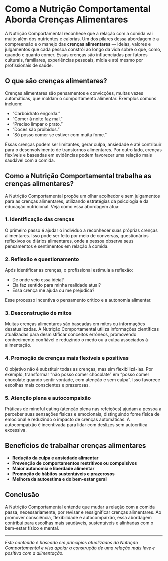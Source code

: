 
# Como a Nutrição Comportamental Aborda Crenças Alimentares

A Nutrição Comportamental reconhece que a relação com a comida vai muito além dos nutrientes e calorias. Um dos pilares dessa abordagem é a compreensão e o manejo das **crenças alimentares** — ideias, valores e julgamentos que cada pessoa constrói ao longo da vida sobre o que, como, quando e quanto comer. Essas crenças são influenciadas por fatores culturais, familiares, experiências pessoais, mídia e até mesmo por profissionais de saúde.

## O que são crenças alimentares?

Crenças alimentares são pensamentos e convicções, muitas vezes automáticas, que moldam o comportamento alimentar. Exemplos comuns incluem:

- “Carboidrato engorda.”
- “Comer à noite faz mal.”
- “Preciso limpar o prato.”
- “Doces são proibidos.”
- “Só posso comer se estiver com muita fome.”

Essas crenças podem ser limitantes, gerar culpa, ansiedade e até contribuir para o desenvolvimento de transtornos alimentares. Por outro lado, crenças flexíveis e baseadas em evidências podem favorecer uma relação mais saudável com a comida.

## Como a Nutrição Comportamental trabalha as crenças alimentares?

A Nutrição Comportamental propõe um olhar acolhedor e sem julgamentos para as crenças alimentares, utilizando estratégias da psicologia e da educação nutricional. Veja como essa abordagem atua:

### 1. **Identificação das crenças**

O primeiro passo é ajudar o indivíduo a reconhecer suas próprias crenças alimentares. Isso pode ser feito por meio de conversas, questionários reflexivos ou diários alimentares, onde a pessoa observa seus pensamentos e sentimentos em relação à comida.

### 2. **Reflexão e questionamento**

Após identificar as crenças, o profissional estimula a reflexão:  
- De onde veio essa ideia?  
- Ela faz sentido para minha realidade atual?  
- Essa crença me ajuda ou me prejudica?

Esse processo incentiva o pensamento crítico e a autonomia alimentar.

### 3. **Desconstrução de mitos**

Muitas crenças alimentares são baseadas em mitos ou informações desatualizadas. A Nutrição Comportamental utiliza informações científicas atualizadas para desmistificar conceitos errôneos, promovendo conhecimento confiável e reduzindo o medo ou a culpa associados à alimentação.

### 4. **Promoção de crenças mais flexíveis e positivas**

O objetivo não é substituir todas as crenças, mas sim flexibilizá-las. Por exemplo, transformar “não posso comer chocolate” em “posso comer chocolate quando sentir vontade, com atenção e sem culpa”. Isso favorece escolhas mais conscientes e prazerosas.

### 5. **Atenção plena e autocompaixão**

Práticas de mindful eating (atenção plena nas refeições) ajudam a pessoa a perceber suas sensações físicas e emocionais, distinguindo fome física de emocional e reduzindo o impacto de crenças automáticas. A autocompaixão é incentivada para lidar com deslizes sem autocrítica excessiva.

## Benefícios de trabalhar crenças alimentares

- **Redução da culpa e ansiedade alimentar**
- **Prevenção de comportamentos restritivos ou compulsivos**
- **Maior autonomia e liberdade alimentar**
- **Promoção de hábitos sustentáveis e prazerosos**
- **Melhora da autoestima e do bem-estar geral**

## Conclusão

A Nutrição Comportamental entende que mudar a relação com a comida passa, necessariamente, por revisar e ressignificar crenças alimentares. Ao promover consciência, flexibilidade e autocompaixão, essa abordagem contribui para escolhas mais saudáveis, sustentáveis e alinhadas com o bem-estar físico e mental.

___
*Este conteúdo é baseado em princípios atualizados da Nutrição Comportamental e visa apoiar a construção de uma relação mais leve e positiva com a alimentação.*
```
